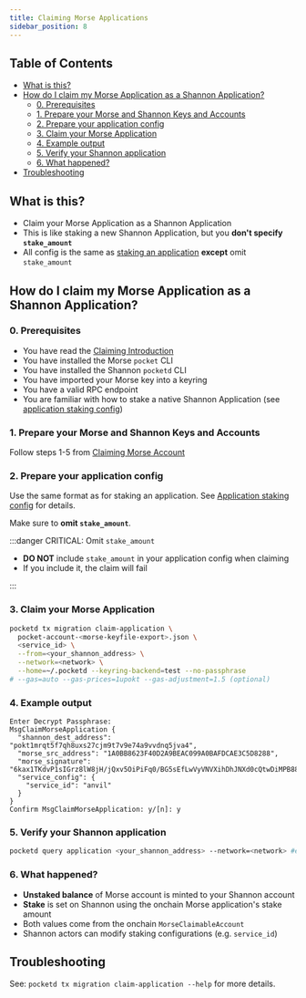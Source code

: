 ```yaml
---
title: Claiming Morse Applications
sidebar_position: 8
---
```


## Table of Contents <!-- omit in toc -->

- [What is this?](#what-is-this)
- [How do I claim my Morse Application as a Shannon Application?](#how-do-i-claim-my-morse-application-as-a-shannon-application)
  - [0. Prerequisites](#0-prerequisites)
  - [1. Prepare your Morse and Shannon Keys and Accounts](#1-prepare-your-morse-and-shannon-keys-and-accounts)
  - [2. Prepare your application config](#2-prepare-your-application-config)
  - [3. Claim your Morse Application](#3-claim-your-morse-application)
  - [4. Example output](#4-example-output)
  - [5. Verify your Shannon application](#5-verify-your-shannon-application)
  - [6. What happened?](#6-what-happened)
- [Troubleshooting](#troubleshooting)

## What is this?

- Claim your Morse Application as a Shannon Application
- This is like staking a new Shannon Application, but you **don't specify `stake_amount`**
- All config is the same as [staking an application](../../1_operate/3_configs/1_app_staking_config.md) **except** omit `stake_amount`

## How do I claim my Morse Application as a Shannon Application?

### 0. Prerequisites

- You have read the [Claiming Introduction](./5_claiming_introduction.md)
- You have installed the Morse `pocket` CLI
- You have installed the Shannon `pocketd` CLI
- You have imported your Morse key into a keyring
- You have a valid RPC endpoint
- You are familiar with how to stake a native Shannon Application (see [application staking config](../../1_operate/3_configs/1_app_staking_config.md))

### 1. Prepare your Morse and Shannon Keys and Accounts

Follow steps 1-5 from [Claiming Morse Account](./6_claiming_account.md)

### 2. Prepare your application config

Use the same format as for staking an application. See [Application staking config](../../1_operate/3_configs/1_app_staking_config.md) for details.

Make sure to **omit `stake_amount`**.

:::danger CRITICAL: Omit `stake_amount`

- **DO NOT** include `stake_amount` in your application config when claiming
- If you include it, the claim will fail

:::

### 3. Claim your Morse Application

```bash
pocketd tx migration claim-application \
  pocket-account-<morse-keyfile-export>.json \
  <service_id> \
  --from=<your_shannon_address> \
  --network=<network> \
  --home=~/.pocketd --keyring-backend=test --no-passphrase
# --gas=auto --gas-prices=1upokt --gas-adjustment=1.5 (optional)
```

### 4. Example output

```shell
Enter Decrypt Passphrase:
MsgClaimMorseApplication {
  "shannon_dest_address": "pokt1mrqt5f7qh8uxs27cjm9t7v9e74a9vvdnq5jva4",
  "morse_src_address": "1A0BB8623F40D2A9BEAC099A0BAFDCAE3C5D8288",
  "morse_signature": "6kax1TKdvP1sIGrz8lW8jH/jQxv5OiPiFq0/BG5sEfLwVyVNVXihDhJNXd0cQtwDiMPB88PCkvWZOdY/WMY4Dg==",
  "service_config": {
    "service_id": "anvil"
  }
}
Confirm MsgClaimMorseApplication: y/[n]: y
```

### 5. Verify your Shannon application

```bash
pocketd query application <your_shannon_address> --network=<network> #e.g. local, alpha, beta, main
```

### 6. What happened?

- **Unstaked balance** of Morse account is minted to your Shannon account
- **Stake** is set on Shannon using the onchain Morse application's stake amount
- Both values come from the onchain `MorseClaimableAccount`
- Shannon actors can modify staking configurations (e.g. `service_id`)

## Troubleshooting

See: `pocketd tx migration claim-application --help` for more details.

